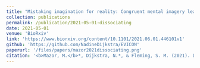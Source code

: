 ```yaml
---
title: "Mistaking imagination for reality: Congruent mental imagery leads to more liberal perceptual detection"
collection: publications
permalink: /publication/2021-05-01-dissociating
date: 2021-05-01
venue: 'BioRxiv'
link: 'https://www.biorxiv.org/content/10.1101/2021.06.01.446101v1'
github: 'https://github.com/NadineDijkstra/EVICON'
paperurl: '/files/papers/mazor2021dissociating.png'
citation: '<b>Mazor, M.</b>*, Dijkstra, N.*, & Fleming, S. M. (2021). Dissociating the neural correlates of subjective visibility from those of decision confidence. <i>bioRxiv</i>.'
---
```

